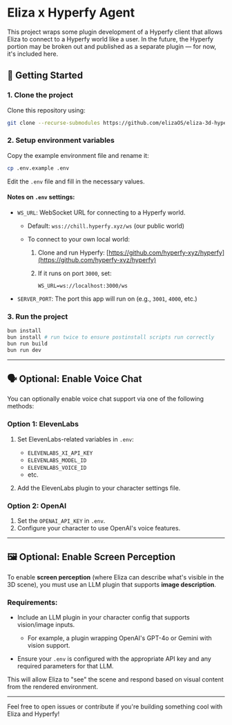 # Eliza x Hyperfy Agent

This project wraps some plugin development of a Hyperfy client that allows Eliza to connect to a Hyperfy world like a user. In the future, the Hyperfy portion may be broken out and published as a separate plugin — for now, it's included here.

## 💠 Getting Started

### 1. Clone the project

Clone this repository using:

```bash
git clone --recurse-submodules https://github.com/elizaOS/eliza-3d-hyperfy-starter.git
```

### 2. Setup environment variables

Copy the example environment file and rename it:

```bash
cp .env.example .env
```

Edit the `.env` file and fill in the necessary values.

#### Notes on `.env` settings:

* `WS_URL`: WebSocket URL for connecting to a Hyperfy world.

  * Default: `wss://chill.hyperfy.xyz/ws` (our public world)
  * To connect to your own local world:

    1. Clone and run Hyperfy: [https://github.com/hyperfy-xyz/hyperfy](https://github.com/hyperfy-xyz/hyperfy)
    2. If it runs on port `3000`, set:

       ```env
       WS_URL=ws://localhost:3000/ws
       ```

* `SERVER_PORT`: The port this app will run on (e.g., `3001`, `4000`, etc.)

### 3. Run the project

```bash
bun install
bun install # run twice to ensure postinstall scripts run correctly
bun run build
bun run dev
```

---

## 🗣️ Optional: Enable Voice Chat

You can optionally enable voice chat support via one of the following methods:

### Option 1: ElevenLabs

1. Set ElevenLabs-related variables in `.env`:

   * `ELEVENLABS_XI_API_KEY`
   * `ELEVENLABS_MODEL_ID`
   * `ELEVENLABS_VOICE_ID`
   * etc.

2. Add the ElevenLabs plugin to your character settings file.

### Option 2: OpenAI

1. Set the `OPENAI_API_KEY` in `.env`.
2. Configure your character to use OpenAI's voice features.

---

## 🖼️ Optional: Enable Screen Perception

To enable **screen perception** (where Eliza can describe what's visible in the 3D scene), you must use an LLM plugin that supports **image description**.

### Requirements:

* Include an LLM plugin in your character config that supports vision/image inputs.

  * For example, a plugin wrapping OpenAI's GPT-4o or Gemini with vision support.
* Ensure your `.env` is configured with the appropriate API key and any required parameters for that LLM.

This will allow Eliza to "see" the scene and respond based on visual content from the rendered environment.

---

Feel free to open issues or contribute if you're building something cool with Eliza and Hyperfy!
